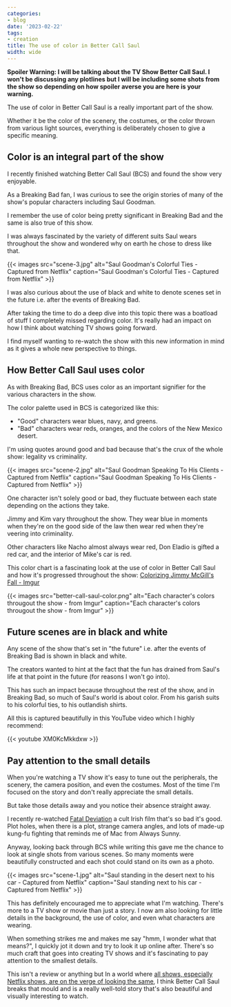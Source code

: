 ```yaml
---
categories:
- blog
date: '2023-02-22'
tags:
- creation
title: The use of color in Better Call Saul
width: wide
---
```


**Spoiler Warning: I will be talking about the TV Show Better Call Saul. I won't be discussing any plotlines but I will be including some shots from the show so depending on how spoiler averse you are here is your warning.**

The use of color in Better Call Saul is a really important part of the show.

Whether it be the color of the scenery, the costumes, or the color thrown from various light sources, everything is deliberately chosen to give a specific meaning.

## Color is an integral part of the show

I recently finished watching Better Call Saul (BCS) and found the show very enjoyable. 

As a Breaking Bad fan, I was curious to see the origin stories of many of the show's popular characters including Saul Goodman.

I remember the use of color being pretty significant in Breaking Bad and the same is also true of this show.

I was always fascinated by the variety of different suits Saul wears throughout the show and wondered why on earth he chose to dress like that.

{{< images src="scene-3.jpg" alt="Saul Goodman's Colorful Ties - Captured from Netflix" caption="Saul Goodman's Colorful Ties - Captured from Netflix" >}}

I was also curious about the use of black and white to denote scenes set in the future i.e. after the events of Breaking Bad. 

After taking the time to do a deep dive into this topic there was a boatload of stuff I completely missed regarding color. It's really had an impact on how I think about watching TV shows going forward.

I find myself wanting to re-watch the show with this new information in mind as it gives a whole new perspective to things.

## How Better Call Saul uses color

As with Breaking Bad, BCS uses color as an important signifier for the various characters in the show.

The color palette used in BCS is categorized like this:
- "Good" characters wear blues, navy, and greens.
- "Bad" characters wear reds, oranges, and the colors of the New Mexico desert.

I'm using quotes around good and bad because that's the crux of the whole show: legality vs criminality.

{{< images src="scene-2.jpg" alt="Saul Goodman Speaking To His Clients - Captured from Netflix" caption="Saul Goodman Speaking To His Clients - Captured from Netflix" >}}

One character isn't solely good or bad, they fluctuate between each state depending on the actions they take.

Jimmy and Kim vary throughout the show. They wear blue in moments when they're on the good side of the law then wear red when they're veering into criminality.

Other characters like Nacho almost always wear red, Don Eladio is gifted a red car, and the interior of Mike's car is red.

This color chart is a fascinating look at the use of color in Better Call Saul and how it's progressed throughout the show: [Colorizing Jimmy McGill's Fall - Imgur](https://imgur.com/a/J98r28T)

{{< images src="better-call-saul-color.png" alt="Each character's colors througout the show - from Imgur" caption="Each character's colors througout the show - from Imgur" >}}

## Future scenes are in black and white

Any scene of the show that's set in "the future" i.e. after the events of Breaking Bad is shown in black and white.

The creators wanted to hint at the fact that the fun has drained from Saul's life at that point in the future (for reasons I won't go into).

This has such an impact because throughout the rest of the show, and in Breaking Bad, so much of Saul's world is about color. From his garish suits to his colorful ties, to his outlandish shirts.

All this is captured beautifully in this YouTube video which I highly recommend:

{{< youtube XM0KcMkkdxw >}}

## Pay attention to the small details 

When you're watching a TV show it's easy to tune out the peripherals, the scenery, the camera position, and even the costumes. Most of the time I'm focused on the story and don't really appreciate the small details. 

But take those details away and you notice their absence straight away. 

I recently re-watched [Fatal Deviation](https://www.imdb.com/title/tt0488046/) a cult Irish film that's so bad it's good. Plot holes, when there is a plot, strange camera angles, and lots of made-up kung-fu fighting that reminds me of Mac from Always Sunny.

Anyway, looking back through BCS while writing this gave me the chance to look at single shots from various scenes. So many moments were beautifully constructed and each shot could stand on its own as a photo.

{{< images src="scene-1.jpg" alt="Saul standing in the desert next to his car - Captured from Netflix" caption="Saul standing next to his car - Captured from Netflix" >}}

This has definitely encouraged me to appreciate what I'm watching. There's more to a TV show or movie than just a story. I now am also looking for little details in the background, the use of color, and even what characters are wearing.

When something strikes me and makes me say "hmm, I wonder what that means?", I quickly jot it down and try to look it up online after. There's so much craft that goes into creating TV shows and it's fascinating to pay attention to the smallest details.

This isn't a review or anything but In a world where [all shows, especially Netflix shows, are on the verge of looking the same](https://www.vice.com/en/article/ake3j5/why-does-everything-on-netflix-look-like-that), I think Better Call Saul breaks that mould and is a really well-told story that's also beautiful and visually interesting to watch.